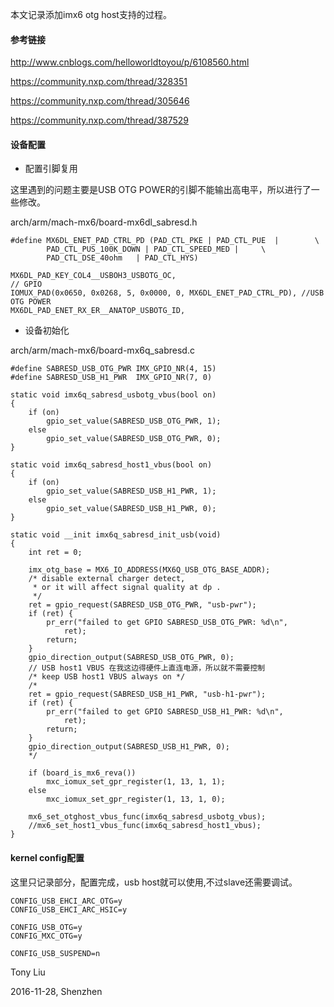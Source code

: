 本文记录添加imx6 otg host支持的过程。

#### 参考链接

http://www.cnblogs.com/helloworldtoyou/p/6108560.html

https://community.nxp.com/thread/328351

https://community.nxp.com/thread/305646

https://community.nxp.com/thread/387529

		   
#### 设备配置

* 配置引脚复用

这里遇到的问题主要是USB OTG POWER的引脚不能输出高电平，所以进行了一些修改。

arch/arm/mach-mx6/board-mx6dl_sabresd.h

```
#define MX6DL_ENET_PAD_CTRL_PD (PAD_CTL_PKE | PAD_CTL_PUE  |        \
        PAD_CTL_PUS_100K_DOWN | PAD_CTL_SPEED_MED |     \
        PAD_CTL_DSE_40ohm   | PAD_CTL_HYS)

MX6DL_PAD_KEY_COL4__USBOH3_USBOTG_OC,
// GPIO
IOMUX_PAD(0x0650, 0x0268, 5, 0x0000, 0, MX6DL_ENET_PAD_CTRL_PD), //USB OTG POWER
MX6DL_PAD_ENET_RX_ER__ANATOP_USBOTG_ID,
```

* 设备初始化

arch/arm/mach-mx6/board-mx6q_sabresd.c

```
#define SABRESD_USB_OTG_PWR IMX_GPIO_NR(4, 15)
#define SABRESD_USB_H1_PWR  IMX_GPIO_NR(7, 0)

static void imx6q_sabresd_usbotg_vbus(bool on)
{
    if (on) 
        gpio_set_value(SABRESD_USB_OTG_PWR, 1);
    else 
        gpio_set_value(SABRESD_USB_OTG_PWR, 0);
}

static void imx6q_sabresd_host1_vbus(bool on)
{
    if (on) 
        gpio_set_value(SABRESD_USB_H1_PWR, 1);
    else 
        gpio_set_value(SABRESD_USB_H1_PWR, 0);
}

static void __init imx6q_sabresd_init_usb(void)
{
    int ret = 0; 

    imx_otg_base = MX6_IO_ADDRESS(MX6Q_USB_OTG_BASE_ADDR);
    /* disable external charger detect,
     * or it will affect signal quality at dp .
     */
    ret = gpio_request(SABRESD_USB_OTG_PWR, "usb-pwr");
    if (ret) {
        pr_err("failed to get GPIO SABRESD_USB_OTG_PWR: %d\n",
            ret);
        return;
    }    
    gpio_direction_output(SABRESD_USB_OTG_PWR, 0);
	// USB host1 VBUS 在我这边得硬件上直连电源，所以就不需要控制
    /* keep USB host1 VBUS always on */
    /*   
    ret = gpio_request(SABRESD_USB_H1_PWR, "usb-h1-pwr");
    if (ret) {
        pr_err("failed to get GPIO SABRESD_USB_H1_PWR: %d\n",
            ret);
        return;
    }
    gpio_direction_output(SABRESD_USB_H1_PWR, 0);
    */ 
    
	if (board_is_mx6_reva())
        mxc_iomux_set_gpr_register(1, 13, 1, 1);
    else
        mxc_iomux_set_gpr_register(1, 13, 1, 0);

    mx6_set_otghost_vbus_func(imx6q_sabresd_usbotg_vbus);
    //mx6_set_host1_vbus_func(imx6q_sabresd_host1_vbus);
}
```

#### kernel config配置

这里只记录部分，配置完成，usb host就可以使用,不过slave还需要调试。

```
CONFIG_USB_EHCI_ARC_OTG=y
CONFIG_USB_EHCI_ARC_HSIC=y

CONFIG_USB_OTG=y 
CONFIG_MXC_OTG=y

CONFIG_USB_SUSPEND=n  
```

Tony Liu

2016-11-28, Shenzhen